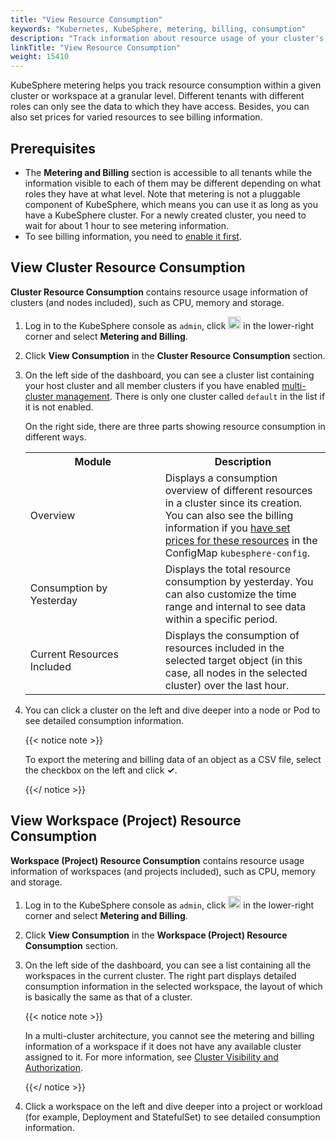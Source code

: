 ```yaml
---
title: "View Resource Consumption"
keywords: "Kubernetes, KubeSphere, metering, billing, consumption"
description: "Track information about resource usage of your cluster's workloads at different levels."
linkTitle: "View Resource Consumption"
weight: 15410
---
```


KubeSphere metering helps you track resource consumption within a given cluster or workspace at a granular level. Different tenants with different roles can only see the data to which they have access. Besides, you can also set prices for varied resources to see billing information.

## Prerequisites 

- The **Metering and Billing** section is accessible to all tenants while the information visible to each of them may be different depending on what roles they have at what level. Note that metering is not a pluggable component of KubeSphere, which means you can use it as long as you have a KubeSphere cluster. For a newly created cluster, you need to wait for about 1 hour to see metering information.
- To see billing information, you need to [enable it first](../enable-billing/).

## View Cluster Resource Consumption 

**Cluster Resource Consumption** contains resource usage information of clusters (and nodes included), such as CPU, memory and storage.

1. Log in to the KubeSphere console as `admin`, click <img src="/images/docs/v3.x/toolbox/metering-and-billing/view-resource-consumption/toolbox.png" width='20px' alt="icon" /> in the lower-right corner and select **Metering and Billing**.

2. Click **View Consumption** in the **Cluster Resource Consumption** section.

3. On the left side of the dashboard, you can see a cluster list containing your host cluster and all member clusters if you have enabled [multi-cluster management](../../../multicluster-management/). There is only one cluster called `default` in the list if it is not enabled.

   On the right side, there are three parts showing resource consumption in different ways.

   <table>
     <tbody>
       <tr>
         <th width='200'>Module</th>
         <th>Description</th>
       </tr>
        <tr>
         <td>Overview</td>
          <td>Displays a consumption overview of different resources in a cluster since its creation. You can also see the billing information if you <a href='../enable-billing/'>have set prices for these resources</a> in the ConfigMap <code>kubesphere-config</code>.</td>
       </tr> <tr>
         <td>Consumption by Yesterday</td>
         <td>Displays the total resource consumption by yesterday. You can also customize the time range and internal to see data within a specific period.</td>
       </tr> <tr>
         <td>Current Resources Included</td>
         <td>Displays the consumption of resources included in the selected target object (in this case, all nodes in the selected cluster) over the last hour.</td>
       </tr>
     </tbody>
   </table>

4. You can click a cluster on the left and dive deeper into a node or Pod to see detailed consumption information.
   
   {{< notice note >}}
   
   To export the metering and billing data of an object as a CSV file, select the checkbox on the left and click **✓**.
   
   {{</ notice >}} 

## View Workspace (Project) Resource Consumption

**Workspace (Project) Resource Consumption** contains resource usage information of workspaces (and projects included), such as CPU, memory and storage.

1. Log in to the KubeSphere console as `admin`, click <img src="/images/docs/v3.x/toolbox/metering-and-billing/view-resource-consumption/toolbox.png" width='20px' alt="icon" /> in the lower-right corner and select **Metering and Billing**.

2. Click **View Consumption** in the **Workspace (Project) Resource Consumption** section.

3. On the left side of the dashboard, you can see a list containing all the workspaces in the current cluster. The right part displays detailed consumption information in the selected workspace, the layout of which is basically the same as that of a cluster.

   {{< notice note >}}

   In a multi-cluster architecture, you cannot see the metering and billing information of a workspace if it does not have any available cluster assigned to it. For more information, see [Cluster Visibility and Authorization](../../../cluster-administration/cluster-settings/cluster-visibility-and-authorization/).

   {{</ notice >}} 

4. Click a workspace on the left and dive deeper into a project or workload (for example, Deployment and StatefulSet) to see detailed consumption information.